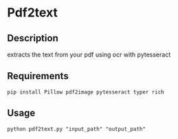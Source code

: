 # Pdf2text

## Description
extracts the text from your pdf using ocr with pytesseract

## Requirements
```pip install Pillow pdf2image pytesseract typer rich```

## Usage
``` python pdf2text.py "input_path" "output_path" ```

